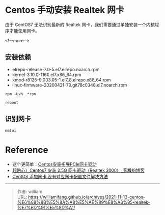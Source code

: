 # Centos 手动安装 Realtek 网卡


由于 CentOS7 无法识别最新的 Realtek 网卡，我们需要通过单独安装一个内核程序才能使用网卡。

&lt;!--more--&gt;

## 安装依赖

- elrepo-release-7.0-5.el7.elrepo.noarch.rpm
- kernel-3.10.0-1160.el7.x86_64.rpm
- kmod-r8125-9.003.05-1.el7_8.elrepo.x86_64.rpm
- linux-firmware-20200421-79.git78c0348.el7.noarch.rpm

```
rpm -Uvh .*rpm

reboot
```

## 识别网卡

```
nmtui
```

# Reference
- 这个更简单：[Centos安装拓展PCIe网卡驱动](https://alanfanh.github.io/2020/05/24/Centos%E5%AE%89%E8%A3%85pcie%E7%BD%91%E5%8D%A1%E9%A9%B1%E5%8A%A8/)
- [超贴心）Centos7 安装 2.5G 网卡驱动（Realtek 3000）_音程的博客](https://blog.csdn.net/qq_43391414/article/details/120602456)
- [CentOS 添加网卡 没有对应网卡配置文件解决方法](https://www.cnblogs.com/wdyjt/p/14159155.html)


---

> 作者: william  
> URL: https://williamlfang.github.io/archives/2021-11-13-centos-%E6%89%8B%E5%8A%A8%E5%AE%89%E8%A3%85-realtek-%E7%BD%91%E5%8D%A1/  

